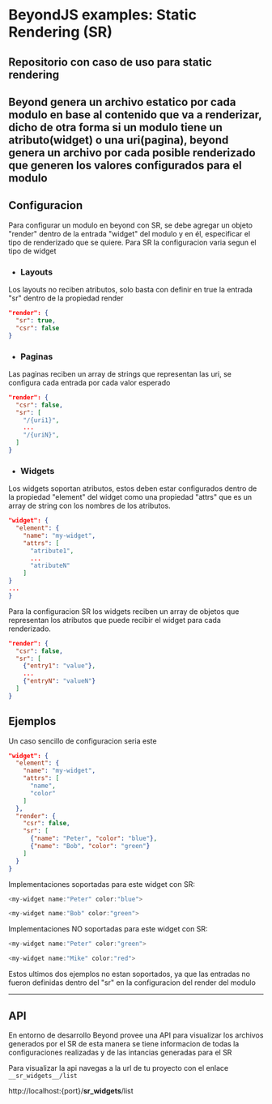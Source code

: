 # BeyondJS examples: Static Rendering (SR)

Repositorio con caso de uso para static rendering
------------------------
Beyond genera un archivo estatico por cada modulo en base al contenido que va a renderizar, dicho de otra forma si un
modulo tiene un atributo(widget) o una uri(pagina), beyond genera un archivo por cada posible renderizado que generen
los valores configurados para el modulo
------------------------

## Configuracion

Para configurar un modulo en beyond con SR, se debe agregar un objeto "render"
dentro de la entrada "widget" del modulo y en él, especificar el tipo de renderizado que se quiere. Para SR la
configuracion varia segun el tipo de widget

- ### Layouts

Los layouts no reciben atributos, solo basta con definir en true la entrada "sr" dentro de la propiedad render

```json
"render": {
  "sr": true,
  "csr": false
}
```

- ### Paginas

Las paginas reciben un array de strings que representan las uri, se configura cada entrada por cada valor esperado

```json
"render": {
  "csr": false,  
  "sr": [
    "/{uri1}",
    ...
    "/{uriN}",
  ]
}
```

- ### Widgets

Los widgets soportan atributos, estos deben estar configurados dentro de la propiedad "element" del widget como una
propiedad "attrs" que es un array de string con los nombres de los atributos.

```json
"widget": {
  "element": {
    "name": "my-widget",
    "attrs": [
      "atribute1",
      ...
      "atributeN"
    ]
}
...
}
```

Para la configuracion SR los widgets reciben un array de objetos que representan los atributos que puede recibir el
widget para cada renderizado.

```json
"render": {
  "csr": false,
  "sr": [
    {"entry1": "value"},
    ...
    {"entryN": "valueN"}
  ]
}
```

## Ejemplos

Un caso sencillo de configuracion seria este

```json
"widget": {
  "element": {
    "name": "my-widget",
    "attrs": [
      "name",
      "color"
    ]
  },
  "render": {
    "csr": false,
    "sr": [
      {"name": "Peter", "color": "blue"},
      {"name": "Bob", "color": "green"}
    ]
  }
}
```

Implementaciones soportadas para este widget con SR:

```js
<my-widget name:"Peter" color:"blue">
```
```js    
<my-widget name:"Bob" color:"green">
```

Implementaciones NO soportadas para este widget con SR:

```js
<my-widget name:"Peter" color:"green">
```
```js
<my-widget name:"Mike" color:"red">
```

Estos ultimos dos ejemplos no estan soportados, ya que las entradas no fueron definidas dentro del "sr"
en la configuracion del render del modulo

---------------------

## API

En entorno de desarrollo Beyond provee una API para visualizar los archivos generados por el SR de esta manera se tiene
informacion de todas la configuraciones realizadas y de las intancias generadas para el SR

Para visualizar la api navegas a la url de tu proyecto con el enlace `__sr_widgets__/list`

http://localhost:{port}/__sr_widgets__/list
